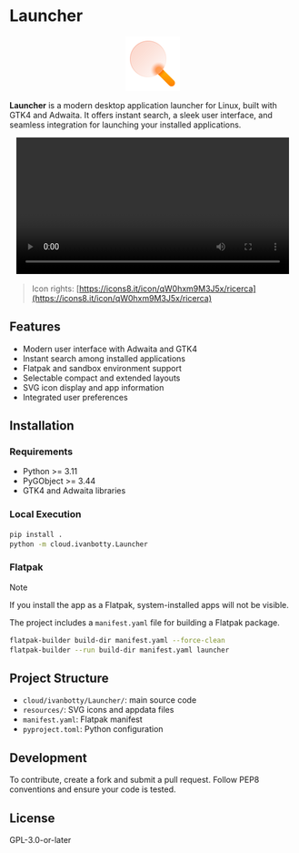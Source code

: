 # Launcher

<p align="center">
    <img src="./cloud/ivanbotty/Launcher/resources/icons8-ricerca-96.svg" alt="Launcher Icon" width="96">
</p>

**Launcher** is a modern desktop application launcher for Linux, built with GTK4 and Adwaita. It offers instant search, a sleek user interface, and seamless integration for launching your installed applications.

<p align="center">
    <video src="./assets/launcher.mp4" controls width="480">
        Your browser does not support the video tag.
    </video>
</p>

> Icon rights: [https://icons8.it/icon/qW0hxm9M3J5x/ricerca](https://icons8.it/icon/qW0hxm9M3J5x/ricerca)

## Features

- Modern user interface with Adwaita and GTK4
- Instant search among installed applications
- Flatpak and sandbox environment support
- Selectable compact and extended layouts
- SVG icon display and app information
- Integrated user preferences

## Installation

### Requirements

- Python >= 3.11
- PyGObject >= 3.44
- GTK4 and Adwaita libraries

### Local Execution

```bash
pip install .
python -m cloud.ivanbotty.Launcher
```

### Flatpak

> [!NOTE]
>  If you install the app as a Flatpak, system-installed apps will not be visible.

The project includes a `manifest.yaml` file for building a Flatpak package.

```bash
flatpak-builder build-dir manifest.yaml --force-clean
flatpak-builder --run build-dir manifest.yaml launcher
```

## Project Structure

- `cloud/ivanbotty/Launcher/`: main source code
- `resources/`: SVG icons and appdata files
- `manifest.yaml`: Flatpak manifest
- `pyproject.toml`: Python configuration

## Development

To contribute, create a fork and submit a pull request. Follow PEP8 conventions and ensure your code is tested.

## License

GPL-3.0-or-later